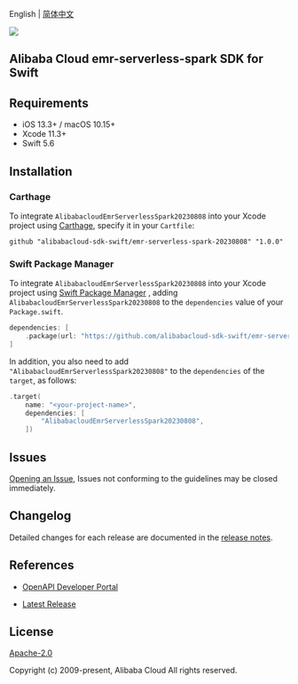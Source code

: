 English | [简体中文](README-CN.md)

![](https://aliyunsdk-pages.alicdn.com/icons/AlibabaCloud.svg)

## Alibaba Cloud emr-serverless-spark SDK for Swift

## Requirements

- iOS 13.3+ / macOS 10.15+
- Xcode 11.3+
- Swift 5.6

## Installation

### Carthage

To integrate `AlibabacloudEmrServerlessSpark20230808` into your Xcode project using [Carthage](https://github.com/Carthage/Carthage), specify it in your `Cartfile`:

```ogdl
github "alibabacloud-sdk-swift/emr-serverless-spark-20230808" "1.0.0"
```

### Swift Package Manager

To integrate `AlibabacloudEmrServerlessSpark20230808` into your Xcode project using [Swift Package Manager](https://swift.org/package-manager/) , adding `AlibabacloudEmrServerlessSpark20230808` to the `dependencies` value of your `Package.swift`.

```swift
dependencies: [
    .package(url: "https://github.com/alibabacloud-sdk-swift/emr-serverless-spark-20230808.git", from: "1.0.0")
]
```

In addition, you also need to add `"AlibabacloudEmrServerlessSpark20230808"` to the `dependencies` of the `target`, as follows:

```swift
.target(
    name: "<your-project-name>",
    dependencies: [
        "AlibabacloudEmrServerlessSpark20230808",
    ])
```

## Issues

[Opening an Issue](https://github.com/alibabacloud-sdk-swift/emr-serverless-spark-20230808/issues/new), Issues not conforming to the guidelines may be closed immediately.

## Changelog

Detailed changes for each release are documented in the [release notes](./ChangeLog.txt).

## References

* [OpenAPI Developer Portal](https://next.api.alibabacloud.com/home)
- [Latest Release](https://github.com/alibabacloud-sdk-swift/emr-serverless-spark-20230808)

## License

[Apache-2.0](http://www.apache.org/licenses/LICENSE-2.0)

Copyright (c) 2009-present, Alibaba Cloud All rights reserved.
